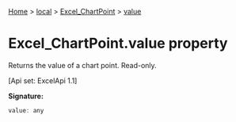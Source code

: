 [Home](./index) &gt; [local](local.md) &gt; [Excel\_ChartPoint](local.excel_chartpoint.md) &gt; [value](local.excel_chartpoint.value.md)

# Excel\_ChartPoint.value property

Returns the value of a chart point. Read-only. 

 \[Api set: ExcelApi 1.1\]

**Signature:**
```javascript
value: any
```
